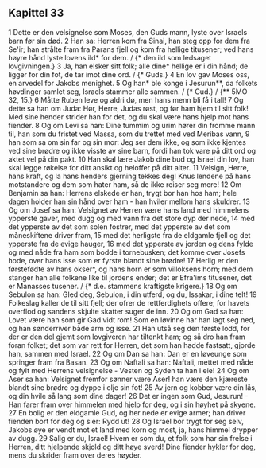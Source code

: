 ## Kapittel 33

1 Dette er den velsignelse som Moses, den Guds mann, lyste over Israels barn før sin død.
2 Han sa: Herren kom fra Sinai, han steg opp for dem fra Se'ir; han strålte fram fra Parans fjell og kom fra hellige titusener; ved hans høyre hånd lyste lovens ild* for dem. / {* den ild som ledsaget lovgivningen.}
3 Ja, han elsker sitt folk; alle dine* hellige er i din hånd; de ligger for din fot, de tar imot dine ord. / {* Guds.}
4 En lov gav Moses oss, en arvedel for Jakobs menighet.
5 Og han* ble konge i Jesurun**, da folkets høvdinger samlet seg, Israels stammer alle sammen. / {* Gud.} / {** 5MO 32, 15.}
6 Måtte Ruben leve og aldri dø, men hans menn bli få i tall!
7 Og dette sa han om Juda: Hør, Herre, Judas røst, og før ham hjem til sitt folk! Med sine hender strider han for det, og du skal være hans hjelp mot hans fiender.
8 Og om Levi sa han: Dine tummim og urim hører din fromme mann til, han som du fristet ved Massa, som du trettet med ved Meribas vann,
9 han som sa om sin far og sin mor: Jeg ser dem ikke, og som ikke kjentes ved sine brødre og ikke visste av sine barn, fordi han tok vare på ditt ord og aktet vel på din pakt.
10 Han skal lære Jakob dine bud og Israel din lov, han skal legge røkelse for ditt ansikt og heloffer på ditt alter.
11 Velsign, Herre, hans kraft, og la hans henders gjerning tekkes deg! Knus lendene på hans motstandere og dem som hater ham, så de ikke reiser seg mere!
12 Om Benjamin sa han: Herrens elskede er han, trygt bor han hos ham; hele dagen holder han sin hånd over ham - han hviler mellom hans skuldrer.
13 Og om Josef sa han: Velsignet av Herren være hans land med himmelens ypperste gaver, med dugg og med vann fra det store dyp der nede,
14 med det ypperste av det som solen fostrer, med det ypperste av det som måneskiftene driver fram,
15 med det herligste fra de eldgamle fjell og det ypperste fra de evige hauger,
16 med det ypperste av jorden og dens fylde og med nåde fra ham som bodde i tornebusken; det komme over Josefs hode, over hans isse som er fyrste blandt sine brødre!
17 Herlig er den førstefødte av hans okser*, og hans horn er som villoksens horn; med dem stanger han alle folkene like til jordens ender; det er Efra'ims titusener, det er Manasses tusener. / {* d.e. stammens kraftigste krigere.}
18 Og om Sebulon sa han: Gled deg, Sebulon, i din utferd, og du, Issakar, i dine telt!
19 Folkeslag kaller de til sitt fjell; der ofrer de rettferdighets offere; for havets overflod og sandens skjulte skatter suger de inn.
20 Og om Gad sa han: Lovet være han som gir Gad vidt rom! Som en løvinne har han lagt seg ned, og han sønderriver både arm og isse.
21 Han utså seg den første lodd, for der er den del gjemt som lovgiveren har tiltenkt ham; og så dro han fram foran folket; det som var rett for Herren, det som han hadde fastsatt, gjorde han, sammen med Israel.
22 Og om Dan sa han: Dan er en løveunge som springer fram fra Basan.
23 Og om Naftali sa han: Naftali, mettet med nåde og fylt med Herrens velsignelse - Vesten og Syden ta han i eie!
24 Og om Aser sa han: Velsignet fremfor sønner være Aser! han være den kjæreste blandt sine brødre og dyppe i olje sin fot!
25 Av jern og kobber være din lås, og din hvile så lang som dine dager!
26 Det er ingen som Gud, Jesurun! - Han farer fram over himmelen med hjelp for deg, og i sin høyhet på skyene.
27 En bolig er den eldgamle Gud, og her nede er evige armer; han driver fienden bort for deg og sier: Rydd ut!
28 Og Israel bor trygt for seg selv, Jakobs øye er vendt mot et land med korn og most, ja, hans himmel drypper av dugg.
29 Salig er du, Israel! Hvem er som du, et folk som har sin frelse i Herren, ditt hjelpende skjold og ditt høye sverd! Dine fiender hykler for deg, mens du skrider fram over deres høyder.
